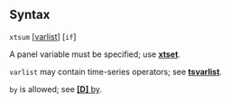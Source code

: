 ## Syntax

`xtsum`
\[[varlist](http://www.stata.com/help.cgi?varlist)\]
\[`if`\]

A panel variable must be specified; use
[<strong>xtset</strong>](http://www.stata.com/help.cgi?xtset).

`varlist` may contain time-series operators; see
[<strong>tsvarlist</strong>](http://www.stata.com/help.cgi?tsvarlist).

`by` is allowed; see
[<strong>[D]</strong> by](http://www.stata.com/help.cgi?by).
